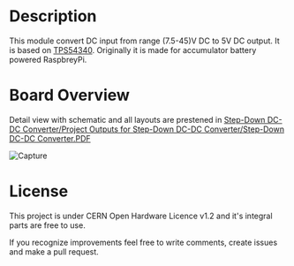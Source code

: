 # Description

This module convert DC input from range (7.5-45)V DC to 5V DC output. It is based on [TPS54340](http://www.ti.com/lit/ds/symlink/tps54340.pdf). Originally it is made for accumulator battery powered RaspbreyPi.

# Board Overview
Detail view with schematic and all layouts are prestened in [Step-Down DC-DC Converter/Project Outputs for Step-Down DC-DC Converter/Step-Down DC-DC Converter.PDF](https://gitlab.com/srki/dc-dc-module/blob/master/Step-Down%20DC-DC%20Converter/Project%20Outputs%20for%20Step-Down%20DC-DC%20Converter/Step-Down%20DC-DC%20Converter.PDF)

![Capture](/uploads/961bb2953e90a30f4aa98ae3dfd7958e/Capture.PNG)

# License

This project is under CERN Open Hardware Licence v1.2 and it's integral parts are free to use.

If you recognize improvements feel free to write comments, create issues and make a pull request.